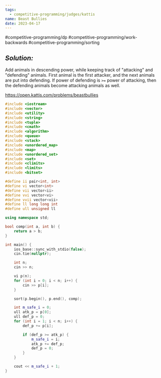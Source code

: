 ```yaml
---
tags:
  - competitive-programming/judges/kattis
name: Beast Bullies
date: 2023-04-17
---
```

#competitive-programming/dp
#competitive-programming/work-backwards
#competitive-programming/sorting
## _Solution:_
Add animals in descending power, while keeping track of "attacking" and "defending" animals. First animal is the first attacker, and the next animals are put into defending. If power of defending is `>=` power of attacking, then the defending animals become attacking animals as well.

https://open.kattis.com/problems/beastbullies
```cpp
#include <iostream>
#include <vector>
#include <utility>
#include <string>
#include <tuple>
#include <cmath>
#include <algorithm>
#include <queue>
#include <stack>
#include <unordered_map>
#include <map>
#include <unordered_set>
#include <set>
#include <climits>
#include <limits>
#include <bitset>

#define ii pair<int, int>
#define vi vector<int>
#define vii vector<ii>
#define vvi vector<vi>
#define vvii vector<vii>
#define ll long long int
#define ull unsigned ll

using namespace std;

bool comp(int a, int b) {
    return a > b;
}

int main() {
    ios_base::sync_with_stdio(false);
    cin.tie(nullptr);

    int n;
    cin >> n;

    vi p(n);
    for (int i = 0; i < n; i++) {
        cin >> p[i];
    }

    sort(p.begin(), p.end(), comp);

    int m_safe_i = 0;
    ull atk_p = p[0];
    ull def_p = 0;
    for (int i = 1; i < n; i++) {
        def_p += p[i];

        if (def_p >= atk_p) {
            m_safe_i = i;
            atk_p += def_p;
            def_p = 0;
        }
    }

    cout << m_safe_i + 1;
}
```